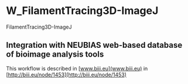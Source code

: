 # W_FilamentTracing3D-ImageJ
FilamentTracing3D-ImageJ

## Integration with NEUBIAS web-based database of bioimage analysis tools 
This workflow is described in [www.biii.eu](www.biii.eu) in [http://biii.eu/node/1453](http://biii.eu/node/1453)
